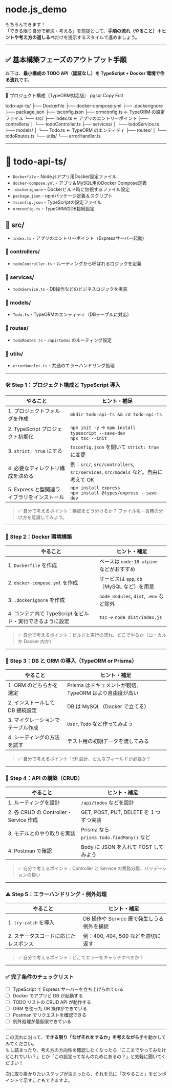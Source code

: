 # node.js_demo

もちろんできます！  
「できる限り自分で解決・考える」を前提として、**手順の流れ（やること）＋ヒントや考え方の道しるべ**だけを提示するスタイルで進めましょう。

---

## ✅ 基本構築フェーズのアウトプット手順

以下は、**最小構成の TODO API（認証なし）を TypeScript + Docker 環境で作る流れ**です。

---
📁 プロジェクト構成（TypeORM対応版）
pgsql
Copy
Edit

todo-api-ts/
├── Dockerfile
├── docker-compose.yml
├── .dockerignore
├── package.json
├── tsconfig.json
├── ormconfig.ts               ← TypeORM の設定ファイル
└── src/
    ├── index.ts               ← アプリのエントリーポイント
    ├── controllers/
    │   └── todoController.ts
    ├── services/
    │   └── todoService.ts
    ├── models/
    │   └── Todo.ts            ← TypeORM のエンティティ
    ├── routes/
    │   └── todoRoutes.ts
    └── utils/
        └── errorHandler.ts


---
# 📁 todo-api-ts/

- `Dockerfile` - Node.jsアプリ用Docker設定ファイル
- `docker-compose.yml` - アプリ＆MySQL用のDocker Compose定義
- `.dockerignore` - Dockerビルド時に無視するファイル設定
- `package.json` - npmパッケージ定義＆スクリプト
- `tsconfig.json` - TypeScriptの設定ファイル
- `ormconfig.ts` - TypeORMのDB接続設定

## 📁 src/

- `index.ts` - アプリのエントリーポイント（Expressサーバー起動）

### 📁 controllers/
- `todoController.ts` - ルーティングから呼ばれるロジックを定義

### 📁 services/
- `todoService.ts` - DB操作などのビジネスロジックを実装

### 📁 models/
- `Todo.ts` - TypeORMのエンティティ（DBテーブルに対応）

### 📁 routes/
- `todoRoutes.ts` - `/api/todos` のルーティング設定

### 📁 utils/
- `errorHandler.ts` - 共通のエラーハンドリング処理




---

### 🛠 Step 1：プロジェクト構成と TypeScript 導入

| やること                                    | ヒント・補足                                                                      |
| ------------------------------------------- | --------------------------------------------------------------------------------- |
| 1. プロジェクトフォルダを作成               | `mkdir todo-api-ts && cd todo-api-ts`                                             |
| 2. TypeScript プロジェクト初期化            | `npm init -y` → `npm install typescript --save-dev`<br>`npx tsc --init`           |
| 3. `strict: true` にする                    | `tsconfig.json` を開いて `strict: true` に変更                                    |
| 4. 必要なディレクトリ構成を決める           | 例：`src/`, `src/controllers`, `src/services`, `src/models` など。自由に考えて OK |
| 5. Express と型関連ライブラリをインストール | `npm install express`<br>`npm install @types/express --save-dev`                  |

> ✅ 自分で考えるポイント：構成をどう分けるか？ ファイル名・責務の分け方を意識してみよう。

---

### 🐳 Step 2：Docker 環境構築

| やること                                                  | ヒント・補足                               |
| --------------------------------------------------------- | ------------------------------------------ |
| 1. `Dockerfile` を作成                                    | ベースは `node:18-alpine` などがおすすめ   |
| 2. `docker-compose.yml` を作成                            | サービスは `app`, `db`（MySQL など）を用意 |
| 3. `.dockerignore` を作成                                 | `node_modules`, `dist`, `.env` など除外    |
| 4. コンテナ内で TypeScript をビルド・実行できるように設定 | `tsc` → `node dist/index.js`               |

> ✅ 自分で考えるポイント：ビルドと実行の流れ、どこでやるか（ローカルか Docker 内か）

---

### 🧬 Step 3：DB と ORM の導入（TypeORM or Prisma）

| やること                          | ヒント・補足                                            |
| --------------------------------- | ------------------------------------------------------- |
| 1. ORM のどちらかを選定           | Prisma はドキュメントが親切、TypeORM はより自由度が高い |
| 2. インストールして DB 接続設定   | DB は MySQL（Docker で立てる）                          |
| 3. マイグレーションでテーブル作成 | `User`, `Todo` など作ってみよう                         |
| 4. シーディングの方法を試す       | テスト用の初期データを流してみる                        |

> ✅ 自分で考えるポイント：ER 設計、どんなフィールドが必要か？

---

### 🔄 Step 4：API の構築（CRUD）

| やること                               | ヒント・補足                              |
| -------------------------------------- | ----------------------------------------- |
| 1. ルーティングを設計                  | `/api/todos` などを設計                   |
| 2. 各 CRUD の Controller・Service 作成 | GET, POST, PUT, DELETE を 1 つずつ実装    |
| 3. モデルとのやり取りを実装            | Prisma なら `prisma.todo.findMany()` など |
| 4. Postman で確認                      | Body に JSON を入れて POST してみよう     |

> ✅ 自分で考えるポイント：Controller と Service の責務分離、バリデーションの扱い

---

### ⚠️ Step 5：エラーハンドリング・例外処理

| やること                              | ヒント・補足                               |
| ------------------------------------- | ------------------------------------------ |
| 1. `try-catch` を導入                 | DB 操作や Service 層で発生しうる例外を捕捉 |
| 2. ステータスコードに応じたレスポンス | 例：400, 404, 500 などを適切に返す         |

> ✅ 自分で考えるポイント：どこでエラーをキャッチすべきか？

---

### ✅ 完了条件のチェックリスト

- [ ] TypeScript で Express サーバーを立ち上げられている
- [ ] Docker でアプリと DB が起動する
- [ ] TODO リストの CRUD API が動作する
- [ ] ORM を使った DB 操作ができている
- [ ] Postman でリクエストを確認できる
- [ ] 例外処理が最低限できている

---

この流れに沿って、**できる限り「なぜそれをするか」を考えながら**手を動かしてみてください。  
もし詰まったり、考え方の方向性を確認したくなったら「ここまでやってみたけどこれでいい？」とか「この設定ってなんのためにあるの？」と気軽に聞いてください！

次に取り掛かりたいステップが決まったら、それを元に「次やること」をピンポイントで示すこともできますよ。
